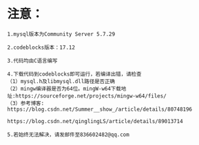 注意：
====
    1.mysql版本为Community Server 5.7.29
    
    2.codeblocks版本：17.12
    
    3.代码均由C语言编写
    
    4.下载代码到codeblocks即可运行，若编译出错，请检查
    （1）mysql.h及libmysql.dll路径是否正确
    （2）mingw编译器是否为64位。mingW-w64下载地址:https://sourceforge.net/projects/mingw-w64/files/
    （3）参考博客: https://blog.csdn.net/Summer__show_/article/details/80748196
                  https://blog.csdn.net/qinglingLS/article/details/89013714
    
    5.若始终无法解决，请发邮件至836602482@qq.com
